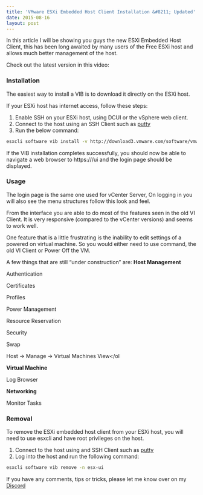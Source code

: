 ```yaml
---
title: 'VMware ESXi Embedded Host Client Installation &#8211; Updated'
date: 2015-08-16
layout: post
---
```

In this article I will be showing you guys the new ESXi Embedded Host Client, this has been long awaited by many users of the Free ESXi host and allows much better management of the host.
<!--more-->

Check out the latest version in this video:



### Installation

The easiest way to install a VIB is to download it directly on the ESXi host.

If your ESXi host has internet access, follow these steps:
1. Enable SSH on your ESXi host, using DCUI or the vSphere web client.
2. Connect to the host using an SSH Client such as [putty](http://www.chiark.greenend.org.uk/~sgtatham/putty/)
3. Run the below command:

```sh
esxcli software vib install -v http://download3.vmware.com/software/vmw-tools/esxui/esxui-2976804.vib
```

If the VIB installation completes successfully, you should now be able to navigate a web browser to https://<esxip>/ui and the login page should be displayed.

### Usage

The login page is the same one used for vCenter Server, On logging in you will also see the menu structures follow this look and feel.

From the interface you are able to do most of the features seen in the old VI Client. It is very responsive (compared to the vCenter versions) and seems to work well.

One feature that is a little frustrating is the inability to edit settings of a powered on virtual machine. So you would either need to use command, the old VI Client or Power Off the VM.

A few things that are still &#8220;under construction&#8221; are:
**Host Management**

Authentication

Certificates

Profiles

Power Management

Resource Reservation

Security

Swap

Host -> Manage -> Virtual Machines View</ol </ul>

**Virtual Machine**

Log Browser

**Networking**

Monitor Tasks

### Removal

To remove the ESXi embedded host client from your ESXi host, you will need to use esxcli and have root privileges on the host.
1. Connect to the host using and SSH Client such as [putty](http://www.chiark.greenend.org.uk/~sgtatham/putty/)
2. Log into the host and run the following command:

```sh
esxcli software vib remove -n esx-ui
```

If you have any comments, tips or tricks, please let me know over on my [Discord](https://discord.gg/6fmekudc8Q)
